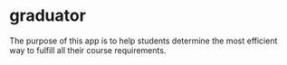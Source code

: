 # graduator
The purpose of this app is to help students determine the most efficient way to fulfill all their course requirements.
